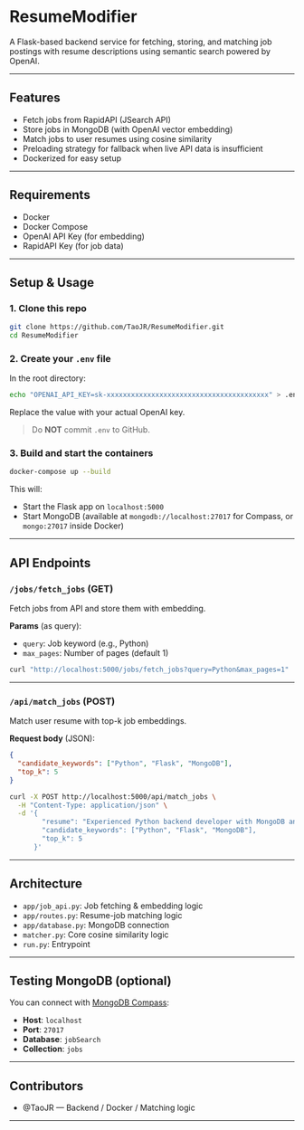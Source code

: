 # ResumeModifier

A Flask-based backend service for fetching, storing, and matching job postings with resume descriptions using semantic search powered by OpenAI.

---

## Features

- Fetch jobs from RapidAPI (JSearch API)
- Store jobs in MongoDB (with OpenAI vector embedding)
- Match jobs to user resumes using cosine similarity
- Preloading strategy for fallback when live API data is insufficient
- Dockerized for easy setup

---

## Requirements

- Docker
- Docker Compose
- OpenAI API Key (for embedding)
- RapidAPI Key (for job data)

---

## Setup & Usage

### 1. Clone this repo

```bash
git clone https://github.com/TaoJR/ResumeModifier.git
cd ResumeModifier
```

### 2. Create your `.env` file

In the root directory:

```bash
echo "OPENAI_API_KEY=sk-xxxxxxxxxxxxxxxxxxxxxxxxxxxxxxxxxxxxxxxx" > .env
```

Replace the value with your actual OpenAI key.

> Do **NOT** commit `.env` to GitHub.

### 3. Build and start the containers

```bash
docker-compose up --build
```

This will:
- Start the Flask app on `localhost:5000`
- Start MongoDB (available at `mongodb://localhost:27017` for Compass, or `mongo:27017` inside Docker)

---

## API Endpoints

### `/jobs/fetch_jobs` (GET)
Fetch jobs from API and store them with embedding.

**Params** (as query):
- `query`: Job keyword (e.g., Python)
- `max_pages`: Number of pages (default 1)

```bash
curl "http://localhost:5000/jobs/fetch_jobs?query=Python&max_pages=1"
```

---

### `/api/match_jobs` (POST)
Match user resume with top-k job embeddings.

**Request body** (JSON):
```json
{
  "candidate_keywords": ["Python", "Flask", "MongoDB"],
  "top_k": 5
}
```

```bash
curl -X POST http://localhost:5000/api/match_jobs \
  -H "Content-Type: application/json" \
  -d '{
        "resume": "Experienced Python backend developer with MongoDB and Flask knowledge.",
        "candidate_keywords": ["Python", "Flask", "MongoDB"],
        "top_k": 5
      }'
```

---

## Architecture

- `app/job_api.py`: Job fetching & embedding logic
- `app/routes.py`: Resume-job matching logic
- `app/database.py`: MongoDB connection
- `matcher.py`: Core cosine similarity logic
- `run.py`: Entrypoint

---

## Testing MongoDB (optional)

You can connect with [MongoDB Compass](https://www.mongodb.com/try/download/compass):
- **Host**: `localhost`
- **Port**: `27017`
- **Database**: `jobSearch`
- **Collection**: `jobs`

---

## Contributors
- @TaoJR — Backend / Docker / Matching logic

---

